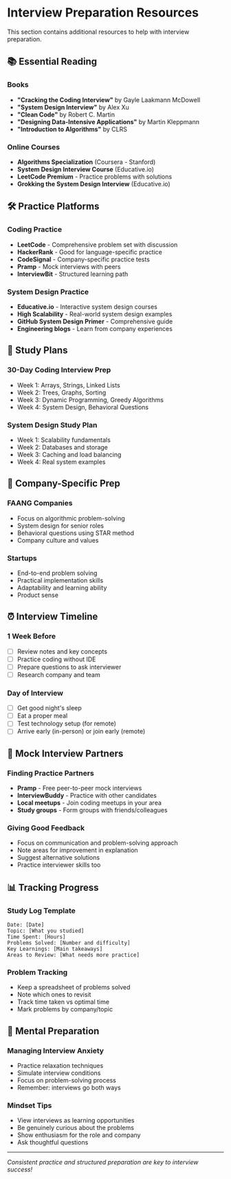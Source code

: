 # Interview Preparation Resources

This section contains additional resources to help with interview preparation.

## 📚 Essential Reading

### Books
- **"Cracking the Coding Interview"** by Gayle Laakmann McDowell
- **"System Design Interview"** by Alex Xu
- **"Clean Code"** by Robert C. Martin
- **"Designing Data-Intensive Applications"** by Martin Kleppmann
- **"Introduction to Algorithms"** by CLRS

### Online Courses
- **Algorithms Specialization** (Coursera - Stanford)
- **System Design Interview Course** (Educative.io)
- **LeetCode Premium** - Practice problems with solutions
- **Grokking the System Design Interview** (Educative.io)

## 🛠️ Practice Platforms

### Coding Practice
- **LeetCode** - Comprehensive problem set with discussion
- **HackerRank** - Good for language-specific practice
- **CodeSignal** - Company-specific practice tests
- **Pramp** - Mock interviews with peers
- **InterviewBit** - Structured learning path

### System Design Practice
- **Educative.io** - Interactive system design courses
- **High Scalability** - Real-world system design examples
- **GitHub System Design Primer** - Comprehensive guide
- **Engineering blogs** - Learn from company experiences

## 📝 Study Plans

### 30-Day Coding Interview Prep
- Week 1: Arrays, Strings, Linked Lists
- Week 2: Trees, Graphs, Sorting
- Week 3: Dynamic Programming, Greedy Algorithms
- Week 4: System Design, Behavioral Questions

### System Design Study Plan
- Week 1: Scalability fundamentals
- Week 2: Databases and storage
- Week 3: Caching and load balancing
- Week 4: Real system examples

## 🎯 Company-Specific Prep

### FAANG Companies
- Focus on algorithmic problem-solving
- System design for senior roles
- Behavioral questions using STAR method
- Company culture and values

### Startups
- End-to-end problem solving
- Practical implementation skills
- Adaptability and learning ability
- Product sense

## ⏰ Interview Timeline

### 1 Week Before
- [ ] Review notes and key concepts
- [ ] Practice coding without IDE
- [ ] Prepare questions to ask interviewer
- [ ] Research company and team

### Day of Interview
- [ ] Get good night's sleep
- [ ] Eat a proper meal
- [ ] Test technology setup (for remote)
- [ ] Arrive early (in-person) or join early (remote)

## 🤝 Mock Interview Partners

### Finding Practice Partners
- **Pramp** - Free peer-to-peer mock interviews
- **InterviewBuddy** - Practice with other candidates
- **Local meetups** - Join coding meetups in your area
- **Study groups** - Form groups with friends/colleagues

### Giving Good Feedback
- Focus on communication and problem-solving approach
- Note areas for improvement in explanation
- Suggest alternative solutions
- Practice interviewer skills too

## 📊 Tracking Progress

### Study Log Template
```
Date: [Date]
Topic: [What you studied]
Time Spent: [Hours]
Problems Solved: [Number and difficulty]
Key Learnings: [Main takeaways]
Areas to Review: [What needs more practice]
```

### Problem Tracking
- Keep a spreadsheet of problems solved
- Note which ones to revisit
- Track time taken vs optimal time
- Mark problems by company/topic

## 🧠 Mental Preparation

### Managing Interview Anxiety
- Practice relaxation techniques
- Simulate interview conditions
- Focus on problem-solving process
- Remember: interviews go both ways

### Mindset Tips
- View interviews as learning opportunities
- Be genuinely curious about the problems
- Show enthusiasm for the role and company
- Ask thoughtful questions

---

*Consistent practice and structured preparation are key to interview success!*
